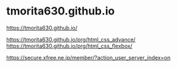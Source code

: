 # tmorita630.github.io

https://tmorita630.github.io/

https://tmorita630.github.io/prg/html_css_advance/
https://tmorita630.github.io/prg/html_css_flexbox/

https://secure.xfree.ne.jp/member/?action_user_server_index=on
